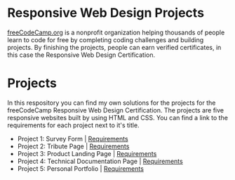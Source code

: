 # Responsive Web Design Projects

[freeCodeCamp.org](https://www.freecodecamp.org) is a nonprofit organization helping thousands of people learn to code for free by completing coding challenges and building projects. By finishing the projects, people can earn verified certificates, in this case the Responsive Web Design Certification.

# Projects

In this respository you can find my own solutions for the projects for the freeCodeCamp Responsive Web Design Certification. The projects are five responsive websites built by using HTML and CSS. You can find a link to the requirements for each project next to it's title.

- Project 1: Survey Form | [Requirements](https://www.freecodecamp.org/learn/2022/responsive-web-design/build-a-survey-form-project/build-a-survey-form)
- Project 2: Tribute Page | [Requirements](https://www.freecodecamp.org/learn/2022/responsive-web-design/build-a-tribute-page-project/build-a-tribute-page)
- Project 3: Product Landing Page | [Requirements](https://www.freecodecamp.org/learn/2022/responsive-web-design/build-a-technical-documentation-page-project/build-a-technical-documentation-page)
- Project 4: Technical Documentation Page | [Requirements](https://www.freecodecamp.org/learn/2022/responsive-web-design/build-a-product-landing-page-project/build-a-product-landing-page)
- Project 5: Personal Portfolio | [Requirements](https://www.freecodecamp.org/learn/2022/responsive-web-design/build-a-personal-portfolio-webpage-project/build-a-personal-portfolio-webpage)
